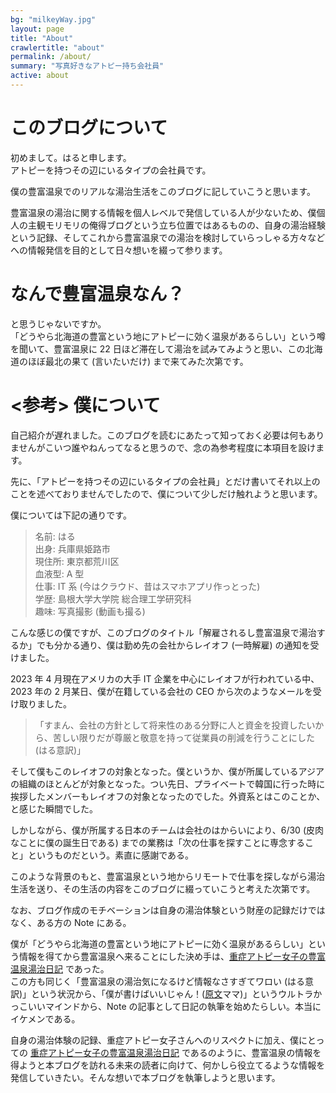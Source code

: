 ```yaml
---
bg: "milkeyWay.jpg"
layout: page
title: "About"
crawlertitle: "about"
permalink: /about/
summary: "写真好きなアトピー持ち会社員"
active: about
---
```


# このブログについて

初めまして。はると申します。
<br>
アトピーを持つその辺にいるタイプの会社員です。

僕の豊富温泉でのリアルな湯治生活をこのブログに記していこうと思います。

豊富温泉の湯治に関する情報を個人レベルで発信している人が少ないため、僕個人の主観モリモリの俺得ブログという立ち位置ではあるものの、自身の湯治経験という記録、そしてこれから豊富温泉での湯治を検討していらっしゃる方々などへの情報発信を目的として日々想いを綴って参ります。

# なんで豊富温泉なん？

と思うじゃないですか。
<br>
「どうやら北海道の豊富という地にアトピーに効く温泉があるらしい」という噂を聞いて、豊富温泉に 22 日ほど滞在して湯治を試みてみようと思い、この北海道のほぼ最北の果て (言いたいだけ) まで来てみた次第です。

# <参考> 僕について

自己紹介が遅れました。このブログを読むにあたって知っておく必要は何もありませんがこいつ誰やねんってなると思うので、念の為参考程度に本項目を設けます。

先に、「アトピーを持つその辺にいるタイプの会社員」とだけ書いてそれ以上のことを述べておりませんでしたので、僕について少しだけ触れようと思います。

僕については下記の通りです。
> 名前: はる <br>
出身: 兵庫県姫路市 <br>
現住所: 東京都荒川区 <br>
血液型: A 型 <br>
仕事: IT 系 (今はクラウド、昔はスマホアプリ作っとった) <br>
学歴: 島根大学大学院 総合理工学研究科 <br>
趣味: 写真撮影 (動画も撮る) <br>


こんな感じの僕ですが、このブログのタイトル「解雇されるし豊富温泉で湯治するか」でも分かる通り、僕は勤め先の会社からレイオフ (一時解雇) の通知を受けました。

2023 年 4 月現在アメリカの大手 IT 企業を中心にレイオフが行われている中、2023 年の 2 月某日、僕が在籍している会社の CEO から次のようなメールを受け取りました。

>「すまん、会社の方針として将来性のある分野に人と資金を投資したいから、苦しい限りだが尊厳と敬意を持って従業員の削減を行うことにした (はる意訳)」

そして僕もこのレイオフの対象となった。僕というか、僕が所属しているアジアの組織のほとんどが対象となった。つい先日、プライベートで韓国に行った時に挨拶したメンバーもレイオフの対象となったのでした。外資系とはこのことか、と感じた瞬間でした。

しかしながら、僕が所属する日本のチームは会社のはからいにより、6/30 (皮肉なことに僕の誕生日である) までの業務は「次の仕事を探すことに専念すること」というものだという。素直に感謝である。

このような背景のもと、豊富温泉という地からリモートで仕事を探しながら湯治生活を送り、その生活の内容をこのブログに綴っていこうと考えた次第です。

なお、ブログ作成のモチベーションは自身の湯治体験という財産の記録だけではなく、ある方の Note にある。

僕が「どうやら北海道の豊富という地にアトピーに効く温泉があるらしい」という情報を得てから豊富温泉へ来ることにした決め手は、[重症アトピー女子の豊富温泉湯治日記](https://note.com/atopicgirl) であった。
<br>
この方も同じく「豊富温泉の湯治気になるけど情報なさすぎてワロい (はる意訳)」という状況から、「僕が書けばいいじゃん！([原文](https://note.com/atopicgirl/n/n5a4b1ab3eb42)ママ)」というウルトラかっこいいマインドから、Note の記事として日記の執筆を始めたらしい。本当にイケメンである。

自身の湯治体験の記録、重症アトピー女子さんへのリスペクトに加え、僕にとっての [重症アトピー女子の豊富温泉湯治日記](https://note.com/atopicgirl) であるのように、豊富温泉の情報を得ようと本ブログを訪れる未来の読者に向けて、何かしら役立てるような情報を発信していきたい。そんな想いで本ブログを執筆しようと思います。